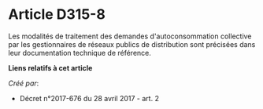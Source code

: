 # Article D315-8

Les modalités de traitement des demandes d'autoconsommation collective par les gestionnaires de réseaux publics de
distribution sont précisées dans leur documentation technique de référence.

**Liens relatifs à cet article**

_Créé par_:

  - Décret n°2017-676 du 28 avril 2017 - art. 2
